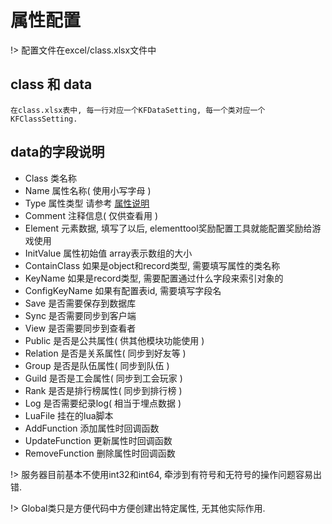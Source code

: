 # 属性配置

!> 配置文件在excel/class.xlsx文件中


## class 和 data

	在class.xlsx表中, 每一行对应一个KFDataSetting, 每一个类对应一个KFClassSetting.

## data的字段说明

- Class				类名称 
- Name				属性名称( 使用小写字母 )
- Type				属性类型 请参考 [属性说明](/docs/属性说明.md)
- Comment			注释信息( 仅供查看用 )
- Element			元素数据, 填写了以后, elementtool奖励配置工具就能配置奖励给游戏使用
- InitValue 		属性初始值 array表示数组的大小
- ContainClass		如果是object和record类型, 需要填写属性的类名称
- KeyName			如果是record类型, 需要配置通过什么字段来索引对象的
- ConfigKeyName 	如果有配置表id, 需要填写字段名
- Save				是否需要保存到数据库
- Sync				是否需要同步到客户端
- View				是否需要同步到查看者
- Public			是否是公共属性( 供其他模块功能使用 )
- Relation			是否是关系属性( 同步到好友等 )
- Group				是否是队伍属性( 同步到队伍 )
- Guild				是否是工会属性( 同步到工会玩家 )
- Rank				是否是排行榜属性( 同步到排行榜 )
- Log				是否需要纪录log( 相当于埋点数据 )
- LuaFile			挂在的lua脚本
- AddFunction		添加属性时回调函数
- UpdateFunction 	更新属性时回调函数
- RemoveFunction	删除属性时回调函数


!> 服务器目前基本不使用int32和int64, 牵涉到有符号和无符号的操作问题容易出错.

!> Global类只是方便代码中方便创建出特定属性, 无其他实际作用.
